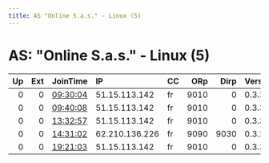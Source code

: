 ```yaml
---
title: AS "Online S.a.s." - Linux (5)
---
```


# AS: "Online S.a.s." - Linux (5)

|   Up |   Ext | JoinTime                                                                                            | IP             | CC   |   ORp |   Dirp | Version   | Contact   | Nickname          |   eFamMembers |
|-----:|------:|:----------------------------------------------------------------------------------------------------|:---------------|:-----|------:|-------:|:----------|:----------|:------------------|--------------:|
|    0 |     0 | [09:30:04](https://metrics.torproject.org/rs.html#details/D67D929B03B2276387D21F09AFA40881BD4180D7) | 51.15.113.142  | fr   |  9010 |      0 | 0.3.3.6   | None      | toxic             |             1 |
|    0 |     0 | [09:40:08](https://metrics.torproject.org/rs.html#details/18734537092BF5D03A84AC2FEA638859C19BC10F) | 51.15.113.142  | fr   |  9010 |      0 | 0.3.3.6   | None      | toxic             |             1 |
|    0 |     0 | [13:32:57](https://metrics.torproject.org/rs.html#details/0D899032F9C635218DFAE65E1DAD2D45EA6A92D9) | 51.15.113.142  | fr   |  9010 |      0 | 0.3.3.6   | None      | toxic             |             1 |
|    0 |     0 | [14:31:02](https://metrics.torproject.org/rs.html#details/B192F5990C8FFE19026609FD067721D204A50DBD) | 62.210.136.226 | fr   |  9090 |   9030 | 0.3.2.10  | None      | ichangedtheconfig |             1 |
|    0 |     0 | [19:21:03](https://metrics.torproject.org/rs.html#details/FF7FFCDECFF4B806F007AE66D67C6FD804AD0AA4) | 51.15.113.142  | fr   |  9010 |      0 | 0.3.3.6   | None      | toxic             |             1 |
